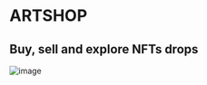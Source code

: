 <h1>ARTSHOP</h1>
<h2>Buy, sell and explore NFTs drops</h2>

![image](https://user-images.githubusercontent.com/36197084/159813898-15d5fadf-0f79-4245-8b03-0ab0558dface.png)

